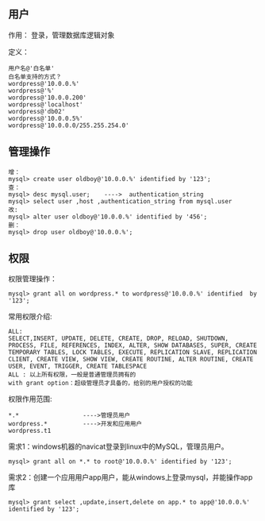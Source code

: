 ## 用户

作用： 登录，管理数据库逻辑对象

定义：
```
用户名@'白名单'
白名单支持的方式？
wordpress@'10.0.0.%'    
wordpress@'%'
wordpress@'10.0.0.200'
wordpress@'localhost'
wordpress@'db02'
wordpress@'10.0.0.5%'
wordpress@'10.0.0.0/255.255.254.0'
```

## 管理操作

```
增：
mysql> create user oldboy@'10.0.0.%' identified by '123';
查：
mysql> desc mysql.user;    ---->  authentication_string
mysql> select user ,host ,authentication_string from mysql.user
改:
mysql> alter user oldboy@'10.0.0.%' identified by '456';
删：
mysql> drop user oldboy@'10.0.0.%';
```

## 权限

权限管理操作：
```
mysql> grant all on wordpress.* to wordpress@'10.0.0.%' identified  by '123';
```

常用权限介绍:
```
ALL:
SELECT,INSERT, UPDATE, DELETE, CREATE, DROP, RELOAD, SHUTDOWN, PROCESS, FILE, REFERENCES, INDEX, ALTER, SHOW DATABASES, SUPER, CREATE TEMPORARY TABLES, LOCK TABLES, EXECUTE, REPLICATION SLAVE, REPLICATION CLIENT, CREATE VIEW, SHOW VIEW, CREATE ROUTINE, ALTER ROUTINE, CREATE USER, EVENT, TRIGGER, CREATE TABLESPACE
ALL : 以上所有权限，一般是普通管理员拥有的
with grant option：超级管理员才具备的，给别的用户授权的功能
```

权限作用范围:
```
*.*                  ---->管理员用户
wordpress.*          ---->开发和应用用户
wordpress.t1
```

需求1：windows机器的navicat登录到linux中的MySQL，管理员用户。
```
mysql> grant all on *.* to root@'10.0.0.%' identified by '123';
```

需求2：创建一个应用用户app用户，能从windows上登录mysql，并能操作app库
```
mysql> grant select ,update,insert,delete on app.* to app@'10.0.0.%' identified by '123';
```
